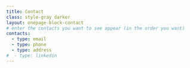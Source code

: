 ```yaml
---
title: Contact
class: style-gray darker
layout: onepage-block-contact
# enter the contacts you want to see appear (in the order you want)
contacts:
  - type: email
  - type: phone
  - type: address
#  - type: linkedin
---
```

